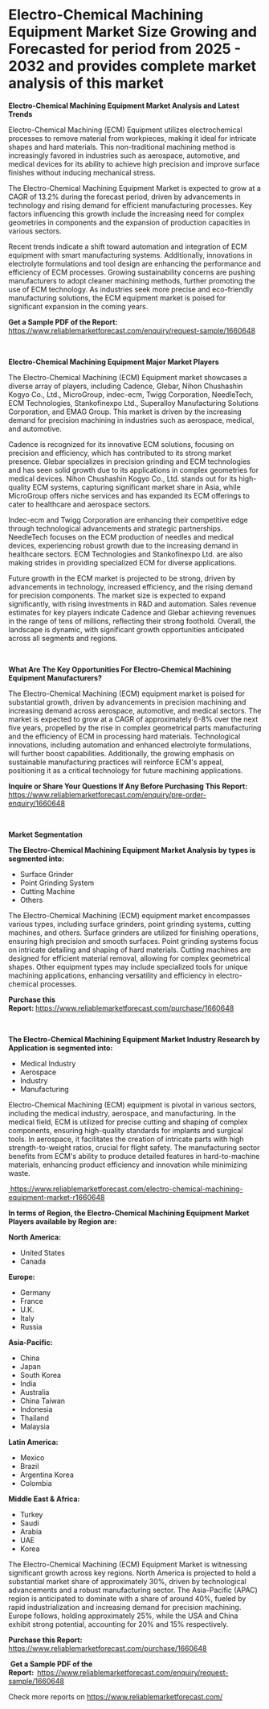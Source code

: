 <p><h1>Electro-Chemical Machining Equipment Market Size Growing and Forecasted for period from 2025 - 2032 and provides complete market analysis of this market</h1></p><p><strong>Electro-Chemical Machining Equipment Market Analysis and Latest Trends</strong></p>
<p><p>Electro-Chemical Machining (ECM) Equipment utilizes electrochemical processes to remove material from workpieces, making it ideal for intricate shapes and hard materials. This non-traditional machining method is increasingly favored in industries such as aerospace, automotive, and medical devices for its ability to achieve high precision and improve surface finishes without inducing mechanical stress. </p><p>The Electro-Chemical Machining Equipment Market is expected to grow at a CAGR of 13.2% during the forecast period, driven by advancements in technology and rising demand for efficient manufacturing processes. Key factors influencing this growth include the increasing need for complex geometries in components and the expansion of production capacities in various sectors.</p><p>Recent trends indicate a shift toward automation and integration of ECM equipment with smart manufacturing systems. Additionally, innovations in electrolyte formulations and tool design are enhancing the performance and efficiency of ECM processes. Growing sustainability concerns are pushing manufacturers to adopt cleaner machining methods, further promoting the use of ECM technology. As industries seek more precise and eco-friendly manufacturing solutions, the ECM equipment market is poised for significant expansion in the coming years.</p></p>
<p><strong>Get a Sample PDF of the Report:&nbsp;</strong> <a href="https://www.reliablemarketforecast.com/enquiry/request-sample/1660648?utm_campaign=3491&utm_medium=2&utm_source=Github&utm_content=ia&utm_term=29032025&utm_id=electro-chemical-machining-equipment">https://www.reliablemarketforecast.com/enquiry/request-sample/1660648</a></p>
<p>&nbsp;</p>
<p><strong>Electro-Chemical Machining Equipment Major Market Players</strong></p>
<p><p>The Electro-Chemical Machining (ECM) Equipment market showcases a diverse array of players, including Cadence, Glebar, Nihon Chushashin Kogyo Co., Ltd., MicroGroup, indec-ecm, Twigg Corporation, NeedleTech, ECM Technologies, Stankofinexpo Ltd., Superalloy Manufacturing Solutions Corporation, and EMAG Group. This market is driven by the increasing demand for precision machining in industries such as aerospace, medical, and automotive.</p><p>Cadence is recognized for its innovative ECM solutions, focusing on precision and efficiency, which has contributed to its strong market presence. Glebar specializes in precision grinding and ECM technologies and has seen solid growth due to its applications in complex geometries for medical devices. Nihon Chushashin Kogyo Co., Ltd. stands out for its high-quality ECM systems, capturing significant market share in Asia, while MicroGroup offers niche services and has expanded its ECM offerings to cater to healthcare and aerospace sectors.</p><p>Indec-ecm and Twigg Corporation are enhancing their competitive edge through technological advancements and strategic partnerships. NeedleTech focuses on the ECM production of needles and medical devices, experiencing robust growth due to the increasing demand in healthcare sectors. ECM Technologies and Stankofinexpo Ltd. are also making strides in providing specialized ECM for diverse applications.</p><p>Future growth in the ECM market is projected to be strong, driven by advancements in technology, increased efficiency, and the rising demand for precision components. The market size is expected to expand significantly, with rising investments in R&D and automation. Sales revenue estimates for key players indicate Cadence and Glebar achieving revenues in the range of tens of millions, reflecting their strong foothold. Overall, the landscape is dynamic, with significant growth opportunities anticipated across all segments and regions.</p></p>
<p>&nbsp;</p>
<p><strong>What Are The Key Opportunities For Electro-Chemical Machining Equipment Manufacturers?</strong></p>
<p><p>The Electro-Chemical Machining (ECM) equipment market is poised for substantial growth, driven by advancements in precision machining and increasing demand across aerospace, automotive, and medical sectors. The market is expected to grow at a CAGR of approximately 6-8% over the next five years, propelled by the rise in complex geometrical parts manufacturing and the efficiency of ECM in processing hard materials. Technological innovations, including automation and enhanced electrolyte formulations, will further boost capabilities. Additionally, the growing emphasis on sustainable manufacturing practices will reinforce ECM's appeal, positioning it as a critical technology for future machining applications.</p></p>
<p><strong>Inquire or Share Your Questions If Any Before Purchasing This Report:</strong> <a href="https://www.reliablemarketforecast.com/enquiry/pre-order-enquiry/1660648?utm_campaign=3491&utm_medium=2&utm_source=Github&utm_content=ia&utm_term=29032025&utm_id=electro-chemical-machining-equipment">https://www.reliablemarketforecast.com/enquiry/pre-order-enquiry/1660648</a></p>
<p>&nbsp;</p>
<p><strong>Market Segmentation</strong></p>
<p><strong>The Electro-Chemical Machining Equipment Market Analysis by types is segmented into:</strong></p>
<p><ul><li>Surface Grinder</li><li>Point Grinding System</li><li>Cutting Machine</li><li>Others</li></ul></p>
<p><p>The Electro-Chemical Machining (ECM) equipment market encompasses various types, including surface grinders, point grinding systems, cutting machines, and others. Surface grinders are utilized for finishing operations, ensuring high precision and smooth surfaces. Point grinding systems focus on intricate detailing and shaping of hard materials. Cutting machines are designed for efficient material removal, allowing for complex geometrical shapes. Other equipment types may include specialized tools for unique machining applications, enhancing versatility and efficiency in electro-chemical processes.</p></p>
<p><strong>Purchase this Report:&nbsp;</strong><a href="https://www.reliablemarketforecast.com/purchase/1660648?utm_campaign=3491&utm_medium=2&utm_source=Github&utm_content=ia&utm_term=29032025&utm_id=electro-chemical-machining-equipment">https://www.reliablemarketforecast.com/purchase/1660648</a></p>
<p>&nbsp;</p>
<p><strong>The Electro-Chemical Machining Equipment Market Industry Research by Application is segmented into:</strong></p>
<p><ul><li>Medical Industry</li><li>Aerospace</li><li>Industry</li><li>Manufacturing</li></ul></p>
<p><p>Electro-Chemical Machining (ECM) equipment is pivotal in various sectors, including the medical industry, aerospace, and manufacturing. In the medical field, ECM is utilized for precise cutting and shaping of complex components, ensuring high-quality standards for implants and surgical tools. In aerospace, it facilitates the creation of intricate parts with high strength-to-weight ratios, crucial for flight safety. The manufacturing sector benefits from ECM's ability to produce detailed features in hard-to-machine materials, enhancing product efficiency and innovation while minimizing waste.</p></p>
<p><a href="https://www.reliablemarketforecast.com/electro-chemical-machining-equipment-market-r1660648?utm_campaign=3491&utm_medium=2&utm_source=Github&utm_content=ia&utm_term=29032025&utm_id=electro-chemical-machining-equipment">&nbsp;https://www.reliablemarketforecast.com/electro-chemical-machining-equipment-market-r1660648</a></p>
<p><strong>In terms of Region, the Electro-Chemical Machining Equipment Market Players available by Region are:</strong></p>
<p>
    <p> <strong> North America: </strong>
        <ul>
            <li>United States</li>
            <li>Canada</li>
        </ul>
        </p> 
    <p> <strong> Europe: </strong>
        <ul>
            <li>Germany</li>
            <li>France</li>
            <li>U.K.</li>
            <li>Italy</li>
            <li>Russia</li>
        </ul>
        </p> 
    <p> <strong> Asia-Pacific: </strong>
        <ul>
            <li>China</li>
            <li>Japan</li>
            <li>South Korea</li>
            <li>India</li>
            <li>Australia</li>
            <li>China Taiwan</li>
            <li>Indonesia</li>
            <li>Thailand</li>
            <li>Malaysia</li>
        </ul>
        </p> 
    <p> <strong> Latin America: </strong>
        <ul>
            <li>Mexico</li>
            <li>Brazil</li>
            <li>Argentina Korea</li>
            <li>Colombia</li>
        </ul>
        </p> 
    <p> <strong> Middle East & Africa: </strong>
        <ul>
            <li>Turkey</li>
            <li>Saudi</li>
            <li>Arabia</li>
            <li>UAE</li>
            <li>Korea</li>
        </ul>
    </p>
    </p>
<p><p>The Electro-Chemical Machining (ECM) Equipment Market is witnessing significant growth across key regions. North America is projected to hold a substantial market share of approximately 30%, driven by technological advancements and a robust manufacturing sector. The Asia-Pacific (APAC) region is anticipated to dominate with a share of around 40%, fueled by rapid industrialization and increasing demand for precision machining. Europe follows, holding approximately 25%, while the USA and China exhibit strong potential, accounting for 20% and 15% respectively.</p></p>
<p><strong>Purchase this Report: </strong><a href="https://www.reliablemarketforecast.com/purchase/1660648?utm_campaign=3491&utm_medium=2&utm_source=Github&utm_content=ia&utm_term=29032025&utm_id=electro-chemical-machining-equipment">https://www.reliablemarketforecast.com/purchase/1660648</a></p>
<p>&nbsp;<strong>Get a Sample PDF of the Report:&nbsp;&nbsp;</strong><a href="https://www.reliablemarketforecast.com/enquiry/request-sample/1660648?utm_campaign=3491&utm_medium=2&utm_source=Github&utm_content=ia&utm_term=29032025&utm_id=electro-chemical-machining-equipment">https://www.reliablemarketforecast.com/enquiry/request-sample/1660648</a></p>
<p><strong></strong></p>
<p>Check more reports on <a href="https://www.reliablemarketforecast.com/?utm_campaign=3491&utm_medium=2&utm_source=Github&utm_content=ia&utm_term=29032025&utm_id=electro-chemical-machining-equipment">https://www.reliablemarketforecast.com/</a></p>
